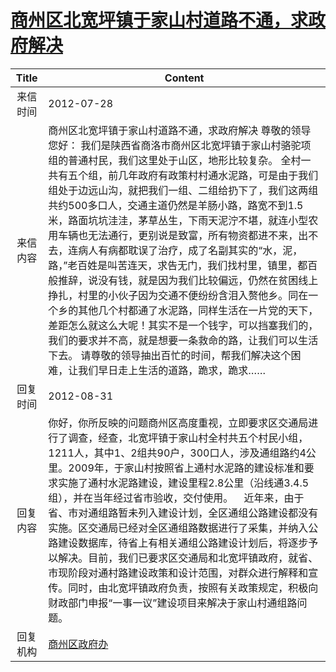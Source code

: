 # <a href="http://www.shangluo.gov.cn/zmhd/ldxxxx.jsp?urltype=leadermail.LeaderMailContentUrl&wbtreeid=1112&leadermailid=1321">商州区北宽坪镇于家山村道路不通，求政府解决</a>
| Title |                                                                                                                                                                                                                                Content                                                                                                                                                                                                                                 |
|:-----:|------------------------------------------------------------------------------------------------------------------------------------------------------------------------------------------------------------------------------------------------------------------------------------------------------------------------------------------------------------------------------------------------------------------------------------------------------------------------|
| 来信时间  | 2012-07-28                                                                                                                                                                                                                                                                                                                                                                                                                                                             |
| 来信内容  | 商州区北宽坪镇于家山村道路不通，求政府解决 尊敬的领导您好： 我们是陕西省商洛市商州区北宽坪镇于家山村骆驼项组的普通村民，我们这里处于山区，地形比较复杂。 全村一共有五个组，前几年政府有政策村村通水泥路，可是由于我们组处于边远山沟，就把我们一组、二组给扔下了，我们这两组共约500多口人，交通主道仍然是羊肠小路，路宽不到1.5米，路面坑坑洼洼，茅草丛生，下雨天泥泞不堪，就连小型农用车辆也无法通行，更别说是致富，所有物资都进不来，出不去，连病人有病都耽误了治疗，成了名副其实的“水，泥，路，”老百姓是叫苦连天，求告无门，我们找村里，镇里，都百般推辞，说没有钱，就是因为我们比较偏远，仍然在贫困线上挣扎，村里的小伙子因为交通不便纷纷含泪入赘他乡。同在一个乡的其他几个村都通了水泥路，同样生活在一片党的天下，差距怎么就这么大呢！其实不是一个钱字，可以挡塞我们的，我们的要求并不高，就是想要一条救命的路，让我们可以生活下去。 请尊敬的领导抽出百忙的时间，帮我们解决这个困难，让我们早日走上生活的道路，跪求，跪求…… |
| 回复时间  | 2012-08-31                                                                                                                                                                                                                                                                                                                                                                                                                                                             |
| 回复内容  | 你好，你所反映的问题商州区高度重视，立即要求区交通局进行了调查，经查，北宽坪镇于家山村全村共五个村民小组，1211人，其中1、2组共90户，300口人，涉及通组路约4公里。2009年，于家山村按照省上通村水泥路的建设标准和要求实施了通村水泥路建设，建设里程2.8公里（沿线通3.4.5组），并在当年经过省市验收，交付使用。    近年来，由于省、市对通组路暂未列入建设计划，全区通组公路建设都没有实施。区交通局已经对全区通组路数据进行了采集，并纳入公路建设数据库，待省上有相关通组公路建设计划后，将逐步予以解决。目前，我们已要求区交通局和北宽坪镇政府，就省、市现阶段对通村路建设政策和设计范围，对群众进行解释和宣传。同时，由北宽坪镇政府负责，按照有关政策规定，积极向财政部门申报“一事一议”建设项目来解决于家山村通组路问题。                                                                                             |
| 回复机构  | <a href="../../categories/agencies/商州区政府办.md">商州区政府办</a>                                                                                                                                                                                                                                                                                                                                                                                                                 |